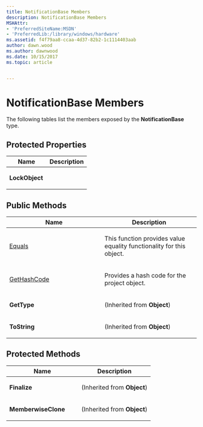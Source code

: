 ```yaml
---
title: NotificationBase Members
description: NotificationBase Members
MSHAttr:
- 'PreferredSiteName:MSDN'
- 'PreferredLib:/library/windows/hardware'
ms.assetid: f4f79aa8-ccaa-4d37-82b2-1c1114403aab
author: dawn.wood
ms.author: dawnwood
ms.date: 10/15/2017
ms.topic: article


---
```


# NotificationBase Members


The following tables list the members exposed by the **NotificationBase** type.

## <span id="Protected_Properties"></span><span id="protected_properties"></span><span id="PROTECTED_PROPERTIES"></span>Protected Properties


<table>
<colgroup>
<col width="50%" />
<col width="50%" />
</colgroup>
<thead>
<tr class="header">
<th>Name</th>
<th>Description</th>
</tr>
</thead>
<tbody>
<tr class="odd">
<td><p><strong>LockObject</strong></p></td>
<td><p></p></td>
</tr>
</tbody>
</table>

 

## <span id="Public_Methods"></span><span id="public_methods"></span><span id="PUBLIC_METHODS"></span>Public Methods


<table>
<colgroup>
<col width="50%" />
<col width="50%" />
</colgroup>
<thead>
<tr class="header">
<th>Name</th>
<th>Description</th>
</tr>
</thead>
<tbody>
<tr class="odd">
<td><p><a href="notificationbase-equals-method.md" data-raw-source="[Equals](notificationbase-equals-method.md)">Equals</a></p></td>
<td><p>This function provides value equality functionality for this object.</p></td>
</tr>
<tr class="even">
<td><p><a href="notificationbase-gethashcode-method.md" data-raw-source="[GetHashCode](notificationbase-gethashcode-method.md)">GetHashCode</a></p></td>
<td><p>Provides a hash code for the project object.</p></td>
</tr>
<tr class="odd">
<td><p><strong>GetType</strong></p></td>
<td><p>(Inherited from <strong>Object</strong>)</p></td>
</tr>
<tr class="even">
<td><p><strong>ToString</strong></p></td>
<td><p>(Inherited from <strong>Object</strong>)</p></td>
</tr>
</tbody>
</table>

 

## <span id="Protected_Methods"></span><span id="protected_methods"></span><span id="PROTECTED_METHODS"></span>Protected Methods


<table>
<colgroup>
<col width="50%" />
<col width="50%" />
</colgroup>
<thead>
<tr class="header">
<th>Name</th>
<th>Description</th>
</tr>
</thead>
<tbody>
<tr class="odd">
<td><p><strong>Finalize</strong></p></td>
<td><p>(Inherited from <strong>Object</strong>)</p></td>
</tr>
<tr class="even">
<td><p><strong>MemberwiseClone</strong></p></td>
<td><p>(Inherited from <strong>Object</strong>)</p></td>
</tr>
</tbody>
</table>

 

 

 






